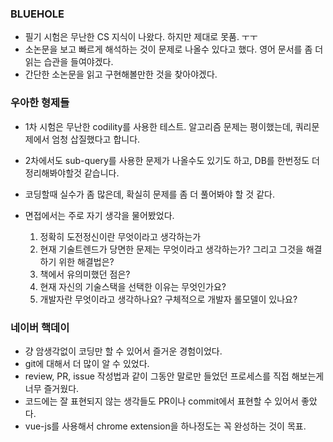 ### BLUEHOLE

- 필기 시험은 무난한 CS 지식이 나왔다. 하지만 제대로 못품. ㅜㅜ
- 소논문을 보고 빠르게 해석하는 것이 문제로 나올수 있다고 했다. 영어 문서를 좀 더 읽는 습관을 들여야겠다.
- 간단한 소논문을 읽고 구현해볼만한 것을 찾아야겠다.

### 우아한 형제들

- 1차 시험은 무난한 codility를 사용한 테스트. 알고리즘 문제는 평이했는데, 쿼리문제에서 엄청 삽질했다고 합니다.
- 2차에서도 sub-query를 사용한 문제가 나올수도 있기도 하고, DB를 한번정도 더 정리해봐야할것 같습니다.
- 코딩할때 실수가 좀 많은데, 확실히 문제를 좀 더 풀어봐야 할 것 같다.

- 면접에서는 주로 자기 생각을 물어봤었다.
  1. 정확히 도전정신이란 무엇이라고 생각하는가
  2. 현재 기술트렌드가 당면한 문제는 무엇이라고 생각하는가? 그리고 그것을 해결하기 위한 해결법은?
  3. 책에서 유의미했던 점은?
  4. 현재 자신의 기술스택을 선택한 이유는 무엇인가요?
  5. 개발자란 무엇이라고 생각하나요? 구체적으로 개발자 롤모델이 있나요?

### 네이버 핵데이

- 걍 암생각없이 코딩만 할 수 있어서 즐거운 경험이었다.
- git에 대해서 더 많이 알 수 있었다.
- review, PR, issue 작성법과 같이 그동안 말로만 들었던 프로세스를 직접 해보는게 너무 즐거웠다.
- 코드에는 잘 표현되지 않는 생각들도 PR이나 commit에서 표현할 수 있어서 좋았다.
- vue-js를 사용해서 chrome extension을 하나정도는 꼭 완성하는 것이 목표.